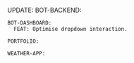 UPDATE:
    BOT-BACKEND:

    BOT-DASHBOARD:
      FEAT: Optimise dropdown interaction.

    PORTFOLIO:

    WEATHER-APP:
